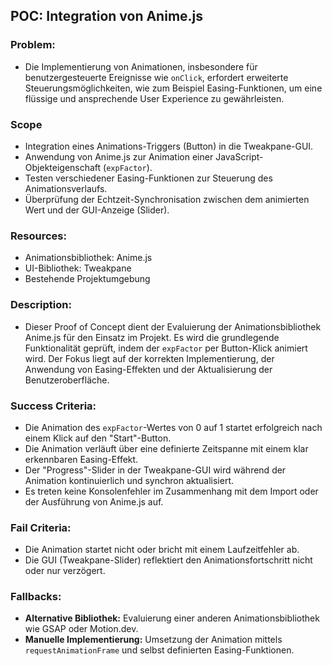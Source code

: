 ## POC: Integration von Anime.js

### Problem:
   * Die Implementierung von Animationen, insbesondere für benutzergesteuerte Ereignisse wie `onClick`, erfordert erweiterte    Steuerungsmöglichkeiten, wie zum Beispiel Easing-Funktionen, um eine flüssige und ansprechende User Experience zu gewährleisten.

### Scope
   * Integration eines Animations-Triggers (Button) in die Tweakpane-GUI.
   * Anwendung von Anime.js zur Animation einer JavaScript-Objekteigenschaft (`expFactor`).
   * Testen verschiedener Easing-Funktionen zur Steuerung des Animationsverlaufs.
   * Überprüfung der Echtzeit-Synchronisation zwischen dem animierten Wert und der GUI-Anzeige (Slider).

### Resources:
   * Animationsbibliothek: Anime.js
   * UI-Bibliothek: Tweakpane
   * Bestehende Projektumgebung

### Description:
   * Dieser Proof of Concept dient der Evaluierung der Animationsbibliothek Anime.js für den Einsatz im Projekt. Es wird die grundlegende Funktionalität geprüft, indem der `expFactor` per Button-Klick animiert wird. Der Fokus liegt auf der korrekten Implementierung, der Anwendung von Easing-Effekten und der Aktualisierung der Benutzeroberfläche.

### Success Criteria:
   * Die Animation des `expFactor`-Wertes von 0 auf 1 startet erfolgreich nach einem Klick auf den "Start"-Button.
   * Die Animation verläuft über eine definierte Zeitspanne mit einem klar erkennbaren Easing-Effekt.
   * Der "Progress"-Slider in der Tweakpane-GUI wird während der Animation kontinuierlich und synchron aktualisiert.
   * Es treten keine Konsolenfehler im Zusammenhang mit dem Import oder der Ausführung von Anime.js auf.

### Fail Criteria:
   * Die Animation startet nicht oder bricht mit einem Laufzeitfehler ab.
   * Die GUI (Tweakpane-Slider) reflektiert den Animationsfortschritt nicht oder nur verzögert.

### Fallbacks:
   * **Alternative Bibliothek:** Evaluierung einer anderen Animationsbibliothek wie GSAP oder Motion.dev.
   * **Manuelle Implementierung:** Umsetzung der Animation mittels `requestAnimationFrame` und selbst definierten Easing-Funktionen.